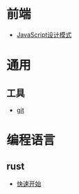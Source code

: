 # 前端
- [JavaScript设计模式](./frontend/javascript/design_pattern.md)


# 通用

## 工具
- [git](./common/tools/git.md)



# 编程语言

## rust
- [快速开始](./pl/rust/start.md)